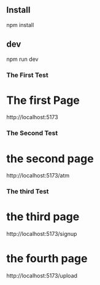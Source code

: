 ## Install
npm install

## dev
npm run dev

### The First Test
# The first Page
http://localhost:5173

### The Second Test
# the second page
http://localhost:5173/atm

### The third Test
# the third page
http://localhost:5173/signup

# the fourth page
http://localhost:5173/upload